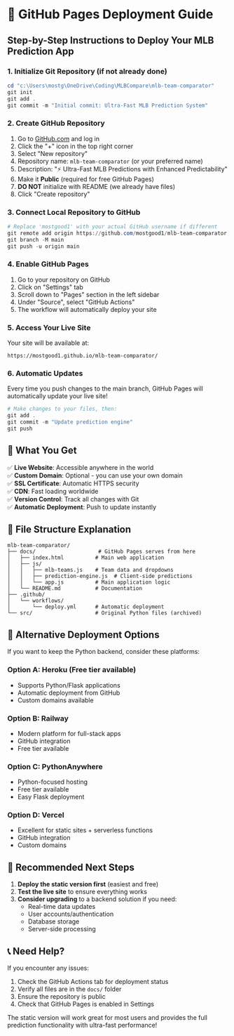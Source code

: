 # 🚀 GitHub Pages Deployment Guide

## Step-by-Step Instructions to Deploy Your MLB Prediction App

### 1. Initialize Git Repository (if not already done)

```powershell
cd "c:\Users\mostg\OneDrive\Coding\MLBCompare\mlb-team-comparator"
git init
git add .
git commit -m "Initial commit: Ultra-Fast MLB Prediction System"
```

### 2. Create GitHub Repository

1. Go to [GitHub.com](https://github.com) and log in
2. Click the "+" icon in the top right corner
3. Select "New repository"
4. Repository name: `mlb-team-comparator` (or your preferred name)
5. Description: "⚡ Ultra-Fast MLB Predictions with Enhanced Predictability"
6. Make it **Public** (required for free GitHub Pages)
7. **DO NOT** initialize with README (we already have files)
8. Click "Create repository"

### 3. Connect Local Repository to GitHub

```powershell
# Replace 'mostgood1' with your actual GitHub username if different
git remote add origin https://github.com/mostgood1/mlb-team-comparator.git
git branch -M main
git push -u origin main
```

### 4. Enable GitHub Pages

1. Go to your repository on GitHub
2. Click on "Settings" tab
3. Scroll down to "Pages" section in the left sidebar
4. Under "Source", select "GitHub Actions"
5. The workflow will automatically deploy your site

### 5. Access Your Live Site

Your site will be available at:
```
https://mostgood1.github.io/mlb-team-comparator/
```

### 6. Automatic Updates

Every time you push changes to the main branch, GitHub Pages will automatically update your live site!

```powershell
# Make changes to your files, then:
git add .
git commit -m "Update prediction engine"
git push
```

## 🎯 What You Get

✅ **Live Website**: Accessible anywhere in the world  
✅ **Custom Domain**: Optional - you can use your own domain  
✅ **SSL Certificate**: Automatic HTTPS security  
✅ **CDN**: Fast loading worldwide  
✅ **Version Control**: Track all changes with Git  
✅ **Automatic Deployment**: Push to update instantly  

## 🔧 File Structure Explanation

```
mlb-team-comparator/
├── docs/                    # GitHub Pages serves from here
│   ├── index.html          # Main web application
│   ├── js/
│   │   ├── mlb-teams.js    # Team data and dropdowns
│   │   ├── prediction-engine.js  # Client-side predictions
│   │   └── app.js          # Main application logic
│   └── README.md           # Documentation
├── .github/
│   └── workflows/
│       └── deploy.yml      # Automatic deployment
└── src/                    # Original Python files (archived)
```

## 🚀 Alternative Deployment Options

If you want to keep the Python backend, consider these platforms:

### Option A: Heroku (Free tier available)
- Supports Python/Flask applications
- Automatic deployment from GitHub
- Custom domains available

### Option B: Railway
- Modern platform for full-stack apps
- GitHub integration
- Free tier available

### Option C: PythonAnywhere
- Python-focused hosting
- Free tier available
- Easy Flask deployment

### Option D: Vercel
- Excellent for static sites + serverless functions
- GitHub integration
- Custom domains

## 🎯 Recommended Next Steps

1. **Deploy the static version first** (easiest and free)
2. **Test the live site** to ensure everything works
3. **Consider upgrading** to a backend solution if you need:
   - Real-time data updates
   - User accounts/authentication
   - Database storage
   - Server-side processing

## 📞 Need Help?

If you encounter any issues:

1. Check the GitHub Actions tab for deployment status
2. Verify all files are in the `docs/` folder
3. Ensure the repository is public
4. Check that GitHub Pages is enabled in Settings

The static version will work great for most users and provides the full prediction functionality with ultra-fast performance!
